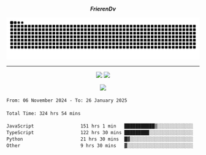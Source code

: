 ***<p align="center">FrierenDv</p>***

<div align="center">
  <picture>
      <source
    media="(prefers-color-scheme: dark)"
      srcset="https://raw.githubusercontent.com/platane/snk/output/github-contribution-grid-snake-dark.svg"
      />
    <source
      media="(prefers-color-scheme: light)"
      srcset="https://raw.githubusercontent.com/xct007/xct007/output/github-contribution-grid-snake.svg"
      />
    <img
      alt="Snake"
      src="https://raw.githubusercontent.com/xct007/xct007/output/github-contribution-grid-snake.svg"
      />
  </picture>

</div>

___
<p align="center">
  <img src="https://readme-stats-blush-eta.vercel.app/api/top-langs/?username=xct007&layout=compact" />
  <img src="https://readme-stats-blush-eta.vercel.app/api?username=xct007&show_icons=true&theme=transparent&hide_title=true&include_all_commits=true" />
</p>

<p align="center">
  <img src="https://github-profile-trophy.vercel.app/?username=xct007&theme=light&margin-w=15" />
</p>
<!--START_SECTION:waka-->

```txt
From: 06 November 2024 - To: 26 January 2025

Total Time: 324 hrs 54 mins

JavaScript                 151 hrs 1 min   ███████████▒░░░░░░░░░░░░░   45.16 %
TypeScript                 122 hrs 30 mins █████████░░░░░░░░░░░░░░░░   36.63 %
Python                     21 hrs 30 mins  █▓░░░░░░░░░░░░░░░░░░░░░░░   06.43 %
Other                      9 hrs 30 mins   ▓░░░░░░░░░░░░░░░░░░░░░░░░   02.85 %
```

<!--END_SECTION:waka-->

